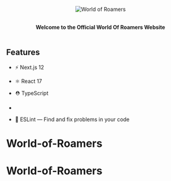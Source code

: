 
<p  align="center">

<img  src="/public/logo.pnglogo.png"  alt="World of Roamers">

</p>

  

<br />

  

<div  align="center"><strong>Welcome to the Official World Of Roamers Website</strong></div>

  

<br />

  

## Features

  

- ⚡️ Next.js 12

- ⚛️ React 17

- ⛑ TypeScript
- <img src="https://res.cloudinary.com/ddcg0rzlo/image/upload/v1640341222/tailwindcss_nzwqt7.svg" width="" height="16" />
- 📏 ESLint — Find and fix problems in your code
  




 

  
# World-of-Roamers
# World-of-Roamers
